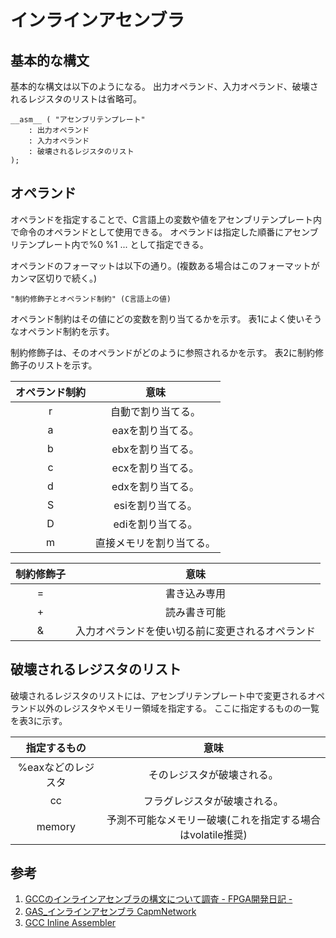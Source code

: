 # インラインアセンブラ

## 基本的な構文
基本的な構文は以下のようになる。
出力オペランド、入力オペランド、破壊されるレジスタのリストは省略可。
```
__asm__ ( "アセンブリテンプレート"
	: 出力オペランド
	: 入力オペランド
	: 破壊されるレジスタのリスト
);
```

## オペランド
オペランドを指定することで、C言語上の変数や値をアセンブリテンプレート内で命令のオペランドとして使用できる。
オペランドは指定した順番にアセンブリテンプレート内で%0 %1 ... として指定できる。

オペランドのフォーマットは以下の通り。(複数ある場合はこのフォーマットがカンマ区切りで続く。)
```
"制約修飾子とオペランド制約" (C言語上の値)
```

オペランド制約はその値にどの変数を割り当てるかを示す。
表1によく使いそうなオペランド制約を示す。

制約修飾子は、そのオペランドがどのように参照されるかを示す。
表2に制約修飾子のリストを示す。

   オペランド制約 |        意味              
 :--------------: | :------------------------:
         r        | 自動で割り当てる。       
         a        |  eaxを割り当てる。       
         b        |  ebxを割り当てる。       
         c        |  ecxを割り当てる。       
         d        |  edxを割り当てる。       
         S        |  esiを割り当てる。       
         D        |  ediを割り当てる。        
         m        |  直接メモリを割り当てる。

   制約修飾子 |                        意味                     
 :----------: | :------------------------------------------------:
       =      | 書き込み専用                                     
       +      | 読み書き可能                                    
       &      | 入力オペランドを使い切る前に変更されるオペランド

## 破壊されるレジスタのリスト
破壊されるレジスタのリストには、アセンブリテンプレート中で変更されるオペランド以外のレジスタやメモリー領域を指定する。
ここに指定するものの一覧を表3に示す。

  指定するもの       | 意味                       
:------------------: | :---------------------------:
  %eaxなどのレジスタ | そのレジスタが破壊される。 
  cc                 | フラグレジスタが破壊される。
| memory             | 予測不可能なメモリー破壊(これを指定する場合はvolatile推奨)|



## 参考
1. [GCCのインラインアセンブラの構文について調査 - FPGA開発日記 -](https://msyksphinz.hatenablog.com/entry/2016/03/28/020000)
1. [GAS_インラインアセンブラ  CapmNetwork](http://capm-network.com/?tag=GAS_%E3%82%A4%E3%83%B3%E3%83%A9%E3%82%A4%E3%83%B3%E3%82%A2%E3%82%BB%E3%83%B3%E3%83%96%E3%83%A9)
1. [GCC  Inline Assembler](http://caspar.hazymoon.jp/OpenBSD/annex/gcc_inline_asm.html)
